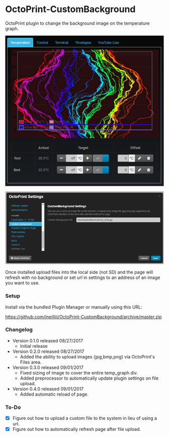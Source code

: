 # OctoPrint-CustomBackground

OctoPrint plugin to change the background image on the temperature graph.

![screenshot](screenshot.png)

![screenshot](settings.png)

Once installed upload files into the local side (not SD) and the page will refresh with no background or set url in settings to an address of an image you want to use.

### Setup

Install via the bundled Plugin Manager or manually using this URL:

https://github.com/jneilliii/OctoPrint-CustomBackground/archive/master.zip

### Changelog

* Version 0.1.0 released 08/27/2017
  * Initial release
* Version 0.2.0 released 08/27/2017
  * Added the ability to upload images (jpg,bmp,png) via OctoPrint's Files area.
* Version 0.3.0 released 09/01/2017
  * Fixed sizing of image to cover the entire temp_graph div.
  * Added preprocessor to automatically update plugin settings on file upload.
* Version 0.4.0 released 09/01/2017
  * Added automatic reload of page.
  
### To-Do
* [X] Figure out how to upload a custom file to the system in lieu of using a url.
* [X] Figure out how to automatically refresh page after file upload.
